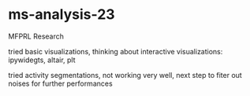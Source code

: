 # ms-analysis-23
MFPRL Research

tried basic visualizations, thinking about interactive visualizations: ipywidegts, altair, plt

tried activity segmentations, not working very well, next step to fiter out noises for further performances
